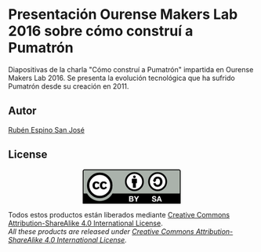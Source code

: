 # Presentación Ourense Makers Lab 2016 sobre cómo construí a Pumatrón
Diapositivas de la charla "Cómo construí a Pumatrón" impartida en Ourense Makers Lab 2016.
Se presenta la evolución tecnológica que ha sufrido Pumatrón desde su creación en 2011.

## Autor
[Rubén Espino San José](https://github.com/Resaj)

## License
<p align="center">
<img src="license/by-sa.png" align = "center">
</p>

Todos estos productos están liberados mediante [Creative Commons Attribution-ShareAlike 4.0 International License](http://creativecommons.org/licenses/by-sa/4.0/).  
_All these products are released under [Creative Commons Attribution-ShareAlike 4.0 International License](http://creativecommons.org/licenses/by-sa/4.0/)._
